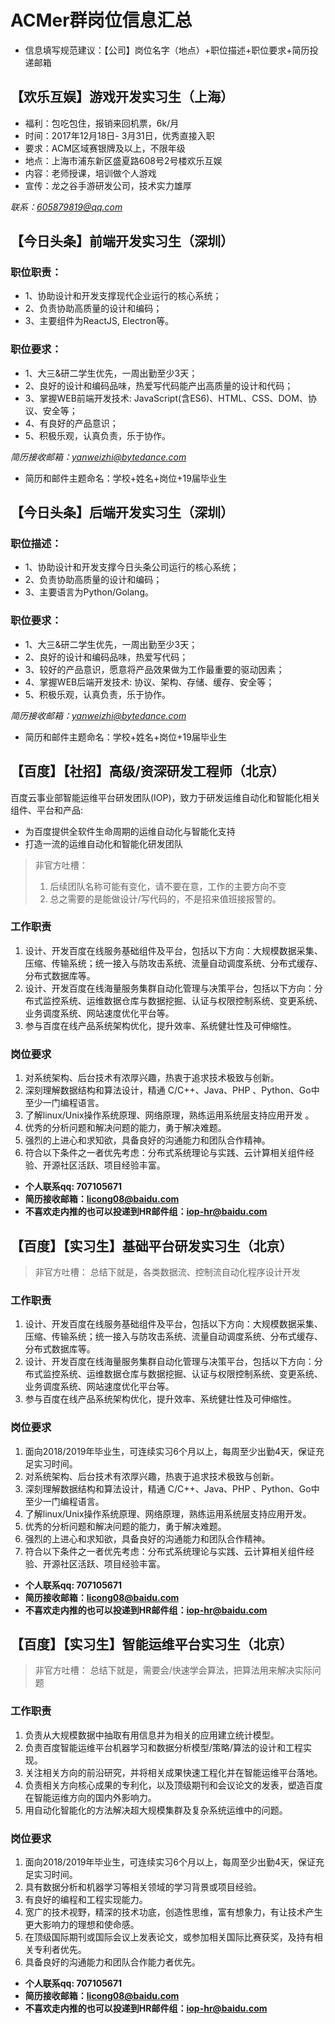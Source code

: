 # ACMer群岗位信息汇总

* 信息填写规范建议：【公司】岗位名字（地点）+职位描述+职位要求+简历投递邮箱

## 【欢乐互娱】游戏开发实习生（上海）

* 福利：包吃包住，报销来回机票，6k/月 
* 时间：2017年12月18日- 3月31日，优秀直接入职
* 要求：ACM区域赛银牌及以上，不限年级
* 地点：上海市浦东新区盛夏路608号2号楼欢乐互娱
* 内容：老师授课，培训做个人游戏
* 宣传：龙之谷手游研发公司，技术实力雄厚

*联系：605879819@qq.com*

## 【今日头条】前端开发实习生（深圳）

### 职位职责： 

* 1、协助设计和开发支撑现代企业运行的核心系统； 
* 2、负责协助高质量的设计和编码； 
* 3、主要组件为ReactJS, Electron等。 

### 职位要求： 

* 1、大三&研二学生优先，一周出勤至少3天；
* 2、良好的设计和编码品味，热爱写代码能产出高质量的设计和代码； 
* 3、掌握WEB前端开发技术: JavaScript(含ES6)、HTML、CSS、DOM、协议、安全等； 
* 4、有良好的产品意识； 
* 5、积极乐观，认真负责，乐于协作。

*简历接收邮箱：yanweizhi@bytedance.com*
* 简历和邮件主题命名：学校+姓名+岗位+19届毕业生

## 【今日头条】后端开发实习生（深圳）

### 职位描述：

* 1、协助设计和开发支撑今日头条公司运行的核心系统；
* 2、负责协助高质量的设计和编码；
* 3、主要语言为Python/Golang。

### 职位要求：

* 1、大三&研二学生优先，一周出勤至少3天；
* 2、良好的设计和编码品味，热爱写代码；
* 3、较好的产品意识，愿意将产品效果做为工作最重要的驱动因素；
* 4、掌握WEB后端开发技术: 协议、架构、存储、缓存、安全等；
* 5、积极乐观，认真负责，乐于协作。 

*简历接收邮箱：yanweizhi@bytedance.com*
* 简历和邮件主题命名：学校+姓名+岗位+19届毕业生

## 【百度】【社招】高级/资深研发工程师（北京）

百度云事业部智能运维平台研发团队(IOP)，致力于研发运维自动化和智能化相关组件、平台和产品:

* 为百度提供全软件生命周期的运维自动化与智能化支持
* 打造一流的运维自动化和智能化研发团队

> 非官方吐槽：
> 1. 后续团队名称可能有变化，请不要在意，工作的主要方向不变
> 2. 总之需要的是能做设计/写代码的，不是招来值班接报警的。

### 工作职责

1. 设计、开发百度在线服务基础组件及平台，包括以下方向：大规模数据采集、压缩、传输系统；统一接入与防攻击系统、流量自动调度系统、分布式缓存、分布式数据库等。
2. 设计、开发百度在线海量服务集群自动化管理与决策平台，包括以下方向：分布式监控系统、运维数据仓库与数据挖掘、认证与权限控制系统、变更系统、业务调度系统、网站速度优化平台等。
3. 参与百度在线产品系统架构优化，提升效率、系统健壮性及可伸缩性。

### 岗位要求

1. 对系统架构、后台技术有浓厚兴趣，热衷于追求技术极致与创新。
2. 深刻理解数据结构和算法设计，精通 C/C++、Java、PHP 、Python、Go中至少一门编程语言。
3. 了解linux/Unix操作系统原理、网络原理，熟练运用系统层支持应用开发 。
4. 优秀的分析问题和解决问题的能力，勇于解决难题。
5. 强烈的上进心和求知欲，具备良好的沟通能力和团队合作精神。
6. 符合以下条件之一者优先考虑：分布式系统理论与实践、云计算相关组件经验、开源社区活跃、项目经验丰富。

* **个人联系qq: 707105671**
* **简历接收邮箱：licong08@baidu.com**
* **不喜欢走内推的也可以投递到HR邮件组：iop-hr@baidu.com**

## 【百度】【实习生】基础平台研发实习生（北京）

> 非官方吐槽：
> 总结下就是，各类数据流、控制流自动化程序设计开发

### 工作职责

1. 设计、开发百度在线服务基础组件及平台，包括以下方向：大规模数据采集、压缩、传输系统；统一接入与防攻击系统、流量自动调度系统、分布式缓存、分布式数据库等。
2. 设计、开发百度在线海量服务集群自动化管理与决策平台，包括以下方向：分布式监控系统、运维数据仓库与数据挖掘、认证与权限控制系统、变更系统、业务调度系统、网站速度优化平台等。
3. 参与百度在线产品系统架构优化，提升效率、系统健壮性及可伸缩性。

### 岗位要求

1. 面向2018/2019年毕业生，可连续实习6个月以上，每周至少出勤4天，保证充足实习时间。
2. 对系统架构、后台技术有浓厚兴趣，热衷于追求技术极致与创新。
3. 深刻理解数据结构和算法设计，精通 C/C++、Java、PHP 、Python、Go中至少一门编程语言。
4. 了解linux/Unix操作系统原理、网络原理，熟练运用系统层支持应用开发。
5. 优秀的分析问题和解决问题的能力，勇于解决难题。
6. 强烈的上进心和求知欲，具备良好的沟通能力和团队合作精神。
7. 符合以下条件之一者优先考虑：分布式系统理论与实践、云计算相关组件经验、开源社区活跃、项目经验丰富。

* **个人联系qq: 707105671**
* **简历接收邮箱：licong08@baidu.com**
* **不喜欢走内推的也可以投递到HR邮件组：iop-hr@baidu.com**

## 【百度】【实习生】智能运维平台实习生（北京）

> 非官方吐槽：
> 总结下就是，需要会/快速学会算法，把算法用来解决实际问题

### 工作职责

1. 负责从大规模数据中抽取有用信息并为相关的应用建立统计模型。
2. 负责百度智能运维平台机器学习和数据分析模型/策略/算法的设计和工程实现。
3. 关注相关方向的前沿研究，并将相关成果快速工程化并在智能运维平台落地。
4. 负责相关方向核心成果的专利化，以及顶级期刊和会议论文的发表，塑造百度在智能运维方向的国内外影响力。
5. 用自动化智能化的方法解决超大规模集群及复杂系统运维中的问题。

### 岗位要求

1. 面向2018/2019年毕业生，可连续实习6个月以上，每周至少出勤4天，保证充足实习时间。
2. 具有数据分析和机器学习等相关领域的学习背景或项目经验。
3. 有良好的编程和工程实现能力。
4. 宽广的技术视野，精深的技术功底，创造性思维，富有想象力，有让技术产生更大影响力的理想和使命感。
5. 在顶级国际期刊或国际会议上发表论文，或参加相关国际比赛获奖，及持有相关专利者优先。
6. 具备良好的沟通能力和团队合作能力者优先。

* **个人联系qq: 707105671**
* **简历接收邮箱：licong08@baidu.com**
* **不喜欢走内推的也可以投递到HR邮件组：iop-hr@baidu.com**
